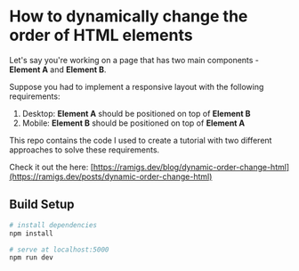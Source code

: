# How to dynamically change the order of HTML elements

Let's say you're working on a page that has two main components - **Element A** and
**Element B**.

Suppose you had to implement a responsive layout with the following
requirements:

1. Desktop: **Element A** should be positioned on top of **Element B**
1. Mobile: **Element B** should be positioned on top of **Element A**

This repo contains the code I used to create a tutorial with two different
approaches to solve these requirements.

Check it out the here: [https://ramigs.dev/blog/dynamic-order-change-html](https://ramigs.dev/posts/dynamic-order-change-html)

## Build Setup

```bash
# install dependencies
npm install

# serve at localhost:5000
npm run dev
```

